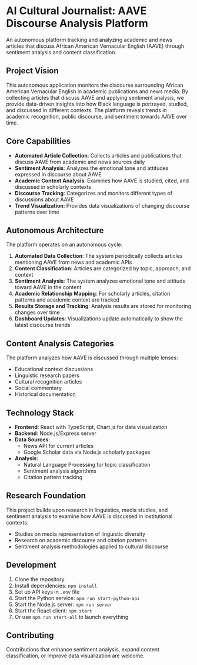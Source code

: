 # AI Cultural Journalist: AAVE Discourse Analysis Platform

An autonomous platform tracking and analyzing academic and news articles that discuss African American Vernacular English (AAVE) through sentiment analysis and content classification.

## Project Vision

This autonomous application monitors the discourse surrounding African American Vernacular English in academic publications and news media. By collecting articles that discuss AAVE and applying sentiment analysis, we provide data-driven insights into how Black language is portrayed, studied, and discussed in different contexts. The platform reveals trends in academic recognition, public discourse, and sentiment towards AAVE over time.

## Core Capabilities

- **Automated Article Collection**: Collects articles and publications that discuss AAVE from academic and news sources daily
- **Sentiment Analysis**: Analyzes the emotional tone and attitudes expressed in discourse about AAVE
- **Academic Context Analysis**: Examines how AAVE is studied, cited, and discussed in scholarly contexts
- **Discourse Tracking**: Categorizes and monitors different types of discussions about AAVE
- **Trend Visualization**: Provides data visualizations of changing discourse patterns over time

## Autonomous Architecture

The platform operates on an autonomous cycle:

1. **Automated Data Collection**: The system periodically collects articles mentioning AAVE from news and academic APIs
2. **Content Classification**: Articles are categorized by topic, approach, and context
3. **Sentiment Analysis**: The system analyzes emotional tone and attitude toward AAVE in the content
4. **Academic Relationship Mapping**: For scholarly articles, citation patterns and academic context are tracked
5. **Results Storage and Tracking**: Analysis results are stored for monitoring changes over time
6. **Dashboard Updates**: Visualizations update automatically to show the latest discourse trends

## Content Analysis Categories

The platform analyzes how AAVE is discussed through multiple lenses:

- Educational context discussions
- Linguistic research papers
- Cultural recognition articles
- Social commentary
- Historical documentation

## Technology Stack

- **Frontend**: React with TypeScript, Chart.js for data visualization
- **Backend**: Node.js/Express server
- **Data Sources**: 
  - News API for current articles
  - Google Scholar data via Node.js scholarly packages
- **Analysis**: 
  - Natural Language Processing for topic classification
  - Sentiment analysis algorithms
  - Citation pattern tracking

## Research Foundation

This project builds upon research in linguistics, media studies, and sentiment analysis to examine how AAVE is discussed in institutional contexts:

- Studies on media representation of linguistic diversity
- Research on academic discourse and citation patterns
- Sentiment analysis methodologies applied to cultural discourse

## Development

1. Clone the repository
2. Install dependencies: `npm install`
3. Set up API keys in `.env` file
4. Start the Python service: `npm run start-python-api`
5. Start the Node.js server: `npm run server`
6. Start the React client: `npm start`
7. Or use `npm run start-all` to launch everything

## Contributing

Contributions that enhance sentiment analysis, expand content classification, or improve data visualization are welcome.